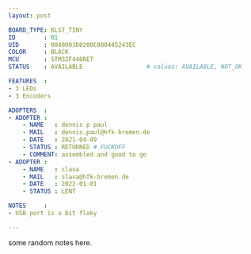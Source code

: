 ```yaml
---
layout: post

BOARD_TYPE: KLST_TINY
ID        : 01
UID       : 0040001D0200C000445243EC
COLOR     : BLACK
MCU       : STM32F446RET
STATUS    : AVAILABLE                  # values: AVAILABLE, NOT_OK

FEATURES  :
- 3 LEDs
- 3 Encoders

ADOPTERS  :
- ADOPTER :
    - NAME   : dennis p paul
    - MAIL   : dennis.paul@hfk-bremen.de
    - DATE   : 2021-04-09
    - STATUS : RETURNED # FUCKOFF
    - COMMENT: assembled and good to go
- ADOPTER :
    - NAME   : slava
    - MAIL   : slava@hfk-bremen.de
    - DATE   : 2022-01-01
    - STATUS : LENT

NOTES     :
- USB port is a bit flaky

---
```


some random notes here.